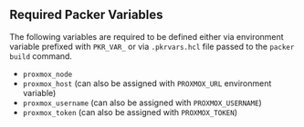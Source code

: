 ## Required Packer Variables
The following variables are required to be defined either via environment variable prefixed with `PKR_VAR_` or via `.pkrvars.hcl` file passed to the `packer build` command.

- `proxmox_node`
- `proxmox_host` (can also be assigned with `PROXMOX_URL` environment variable)
- `proxmox_username` (can also be assigned with `PROXMOX_USERNAME`)
- `proxmox_token` (can also be assigned with `PROXMOX_TOKEN`)

